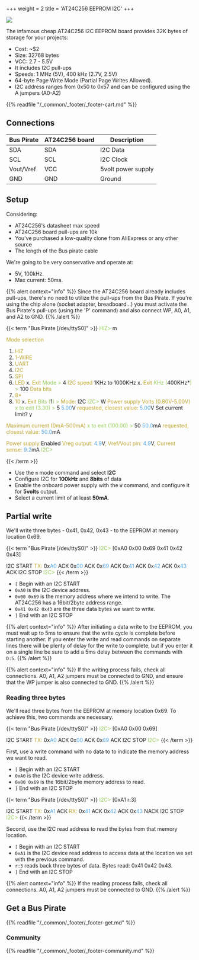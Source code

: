 +++
weight = 2
title = 'AT24C256 EEPROM I2C'
+++

![](/images/docs/demo/at24c256-sch-board.png)

The infamous cheap AT24C256 I2C EEPROM board provides 32K bytes of storage for your projects:

- Cost: ~$2
- Size: 32768 bytes
- VCC: 2.7 - 5.5V
- It includes I2C pull-ups
- Speeds: 1 MHz (5V), 400 kHz (2.7V, 2.5V)
- 64-byte Page Write Mode (Partial Page Writes Allowed). 
- I2C address ranges from 0x50 to 0x57 and can be configured using the A jumpers (A0-A2)



{{% readfile "/_common/_footer/_footer-cart.md" %}}

## Connections

|Bus Pirate|AT24C256 board|Description|
|-|-|-|
|SDA|SDA|I2C Data|
|SCL|SCL|I2C Clock|
|Vout/Vref|VCC|5volt power supply|
|GND|GND|Ground|

## Setup

Considering:
- AT24C256's datasheet max speed
- AT24C256 board pull-ups are 10k
- You've purchased a low-quality clone from AliExpress or any other source
- The length of the Bus pirate cable

We're going to be very conservative and operate at:
- 5V, 100kHz.
- Max current: 50ma.

{{% alert context="info" %}}
Since the AT24C256 board already includes pull-ups, there's no need to utilize the pull-ups from the Bus Pirate. If you're using the chip alone (socket adapter, breadboard...) you must activate the Bus Pirate's pull-ups (using the 'P' command) and also connect WP, A0, A1, and A2 to GND.
{{% /alert %}}

{{< term "Bus Pirate [/dev/ttyS0]" >}}
<span style="color:#96cb59">HiZ></span> m

<span style="color:#bfa530">Mode selection</span>
 1. <span style="color:#bfa530">HiZ</span>
 2. <span style="color:#bfa530">1-WIRE</span>
 3. <span style="color:#bfa530">UART</span>
 4. <span style="color:#bfa530">I2C</span>
 5. <span style="color:#bfa530">SPI</span>
 6. <span style="color:#bfa530">LED</span>
 x. <span style="color:#bfa530">Exit</span>
<span style="color:#96cb59">Mode ></span> 4
<span style="color:#bfa530">I2C speed</span>
 1KHz to 1000KHz
 x. <span style="color:#bfa530">Exit</span>
<span style="color:#96cb59">KHz (</span>400KHz*<span style="color:#96cb59">) ></span> 100
<span style="color:#bfa530">Data bits</span>
 1. <span style="color:#bfa530">8*</span>
 2. <span style="color:#bfa530">10</span>
 x. <span style="color:#bfa530">Exit</span>
<span style="color:#96cb59">Bits (</span>1<span style="color:#96cb59">) ></span> 
<span style="color:#bfa530">Mode:</span> I2C
<span style="color:#96cb59">I2C></span> W
<span style="color:#bfa530">Power supply
Volts (0.80V-5.00V)</span>
<span style="color:#96cb59">x to exit (3.30) ></span> 5
<span style="color:#53a6e6">5.00</span>V<span style="color:#bfa530"> requested, closest value: <span style="color:#53a6e6">5.00</span></span>V
Set current limit?
y

<span style="color:#bfa530">Maximum current (0mA-500mA)</span>
<span style="color:#96cb59">x to exit (100.00) ></span> 50
<span style="color:#53a6e6">50.0</span>mA<span style="color:#bfa530"> requested, closest value: <span style="color:#53a6e6">50.0</span></span>mA

<span style="color:#bfa530">Power supply:</span>Enabled
<span style="color:#bfa530">
Vreg output: <span style="color:#53a6e6">4.9</span></span>V<span style="color:#bfa530">, Vref/Vout pin: <span style="color:#53a6e6">4.9</span></span>V<span style="color:#bfa530">, Current sense: <span style="color:#53a6e6">9.2</span></span>mA<span style="color:#bfa530">
</span>
<span style="color:#96cb59">I2C></span> 

{{< /term >}}

- Use the ```m``` mode command and select **I2C**
- Configure I2C for **100kHz** and **8bits** of data
- Enable the onboard power supply with the ```W``` command, and configure it for **5volts** output. 
- Select a current limit of at least **50mA**.

## Partial write

We'll write three bytes - 0x41, 0x42, 0x43 - to the EEPROM at memory location 0x69.

{{< term "Bus Pirate [/dev/ttyS0]" >}}
<span style="color:#96cb59">I2C></span> [0xA0 0x00 0x69 0x41 0x42 0x43]

I2C START
<span style="color:#bfa530">TX:</span> 0x<span style="color:#53a6e6">A0</span> ACK 0x<span style="color:#53a6e6">00</span> ACK 0x<span style="color:#53a6e6">69</span> ACK 0x<span style="color:#53a6e6">41</span> ACK 0x<span style="color:#53a6e6">42</span> ACK 0x<span style="color:#53a6e6">43</span> ACK 
I2C STOP
<span style="color:#96cb59">I2C></span> 
{{< /term >}}

- ```[``` Begin with an I2C START
- ```0xA0``` is the I2C device address.
- ```0x00 0x69``` is the memory address where we intend to write. The AT24C256 has a 16bit/2byte address range. 
- ```0x41 0x42 0x43``` are the three data bytes we want to write.
- ```]``` End with an I2C STOP

{{% alert context="info" %}}
After initiating a data write to the EEPROM, you must wait up to 5ms to ensure that the write cycle is complete before starting another. If you enter the write and read commands on separate lines there will be plenty of delay for the write to complete, but if you enter it on a single line be sure to add a 5ms delay between the commands with ```D:5```.
{{% /alert %}}

{{% alert context="info" %}}
If the writing process fails, check all connections. A0, A1, A2 jumpers must be connected to GND, and ensure that the WP jumper is also connected to GND.
{{% /alert %}}

### Reading three bytes

We'll read three bytes from the EEPROM at memory location 0x69. To achieve this, two commands are necessary.

{{< term "Bus Pirate [/dev/ttyS0]" >}}
<span style="color:#96cb59">I2C></span> [0xA0 0x00 0x69]

I2C START
<span style="color:#bfa530">TX:</span> 0x<span style="color:#53a6e6">A0</span> ACK 0x<span style="color:#53a6e6">00</span> ACK 0x<span style="color:#53a6e6">69</span> ACK 
I2C STOP
<span style="color:#96cb59">I2C></span> 
{{< /term >}}

First, use a write command with no data to to indicate the memory address we want to read.
- ```[``` Begin with an I2C START
- ```0xA0``` is the I2C device write address.
- ```0x00 0x69``` is the 16bit/2byte memory address to read.
- ```]``` End with an I2C STOP

{{< term "Bus Pirate [/dev/ttyS0]" >}}
<span style="color:#96cb59">I2C></span> [0xA1 r:3]

I2C START
<span style="color:#bfa530">TX:</span> 0x<span style="color:#53a6e6">A1</span> ACK 
<span style="color:#bfa530">RX:</span> 0x<span style="color:#53a6e6">41</span> ACK 0x<span style="color:#53a6e6">42</span> ACK 0x<span style="color:#53a6e6">43</span> NACK 
I2C STOP
<span style="color:#96cb59">I2C></span> 
{{< /term >}}

Second, use the I2C read address to read the bytes from that memory location.
- ```[``` Begin with an I2C START
- ```0xA1``` is the I2C device read address to access data at the location we set with the previous command.
- ```r:3``` reads back three bytes of data. Bytes read: 0x41 0x42 0x43.
- ```]``` End with an I2C STOP

{{% alert context="info" %}}
If the reading process fails, check all connections. A0, A1, A2 jumpers must be connected to GND.
{{% /alert %}}

## Get a Bus Pirate


{{% readfile "/_common/_footer/_footer-get.md" %}}

### Community


{{% readfile "/_common/_footer/_footer-community.md" %}}
